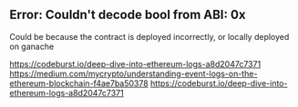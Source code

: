 ## Error: Couldn't decode bool from ABI: 0x
Could be because the contract is deployed incorrectly, or locally deployed on ganache

https://codeburst.io/deep-dive-into-ethereum-logs-a8d2047c7371
https://medium.com/mycrypto/understanding-event-logs-on-the-ethereum-blockchain-f4ae7ba50378
https://codeburst.io/deep-dive-into-ethereum-logs-a8d2047c7371